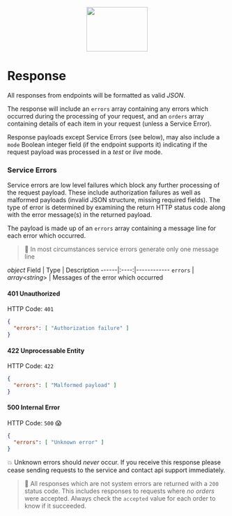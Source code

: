 <p align="center">
  <img width="140" height="102" src="https://gfs-na.richardphotolab.com/img/logo/rpl-logo.png">
</p>

# Response

All responses from endpoints will be formatted as valid _JSON_.

The response will include an `errors` array containing any errors which occurred during the processing of your request, and an `orders` array containing details of each item in your request (unless a Service Error).

Response payloads except Service Errors (see below), may also include a `mode` Boolean integer field (if the endpoint supports it) indicating if the request payload was processed in a _test_ or _live_ mode.

### Service Errors

Service errors are low level failures which block any further processing of the request payload. These include authorization failures as well as malformed payloads (invalid JSON structure, missing required fields). The type of error is determined by examining the return HTTP status code along with the error message(s) in the returned payload.

The payload is made up of an `errors` array containing a message line for each error which occurred.

> :pushpin: In most circumstances service errors generate only one message line

_object_
Field | Type | Description
------|:----:|------------
`errors` | _array_<_string_> | Messages of the error which occurred

#### 401 Unauthorized

HTTP Code: `401`

```JSON
{
  "errors": [ "Authorization failure" ]
}
```

#### 422 Unprocessable Entity

HTTP Code: `422`

```JSON
{
  "errors": [ "Malformed payload" ]
}
```

#### 500 Internal Error

HTTP Code: `500` :scream:

```JSON
{
  "errors": [ "Unknown error" ]
}
```

:boom: Unknown errors should _never_ occur. If you receive this response please cease sending requests to the service and contact api support immediately.

> :pushpin: All responses which are not system errors are returned with a `200` status code. This includes responses to requests where _no orders_ were accepted. Always check the `accepted` value for each order to know if it succeeded.
